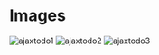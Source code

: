 # Images

![ajaxtodo1](https://user-images.githubusercontent.com/19500575/29006550-e945db12-7b24-11e7-9c8c-4e281a529593.png)
![ajaxtodo2](https://user-images.githubusercontent.com/19500575/29006551-e9470ae6-7b24-11e7-91e3-2e3defcb1484.png)
![ajaxtodo3](https://user-images.githubusercontent.com/19500575/29006552-e9488b5a-7b24-11e7-9c33-95c37799bd34.png)
